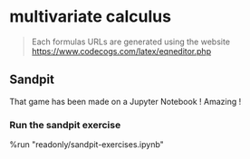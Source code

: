 # multivariate calculus


> Each formulas URLs are generated using the website https://www.codecogs.com/latex/eqneditor.php  

## Sandpit
That game has been made on a Jupyter Notebook ! Amazing ! 

### Run the sandpit exercise
%run "readonly/sandpit-exercises.ipynb" 